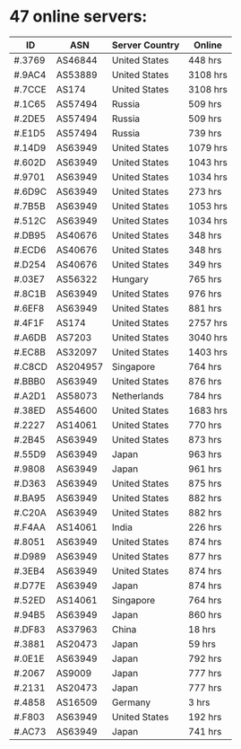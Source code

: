 # 47 online servers:

| ID | ASN | Server Country | Online |
| ------ | ------ | ------ | ------ |
| #.3769 | AS46844 | United States | 448 hrs |
| #.9AC4 | AS53889 | United States | 3108 hrs |
| #.7CCE | AS174 | United States | 3108 hrs |
| #.1C65 | AS57494 | Russia | 509 hrs |
| #.2DE5 | AS57494 | Russia | 509 hrs |
| #.E1D5 | AS57494 | Russia | 739 hrs |
| #.14D9 | AS63949 | United States | 1079 hrs |
| #.602D | AS63949 | United States | 1043 hrs |
| #.9701 | AS63949 | United States | 1034 hrs |
| #.6D9C | AS63949 | United States | 273 hrs |
| #.7B5B | AS63949 | United States | 1053 hrs |
| #.512C | AS63949 | United States | 1034 hrs |
| #.DB95 | AS40676 | United States | 348 hrs |
| #.ECD6 | AS40676 | United States | 348 hrs |
| #.D254 | AS40676 | United States | 349 hrs |
| #.03E7 | AS56322 | Hungary | 765 hrs |
| #.8C1B | AS63949 | United States | 976 hrs |
| #.6EF8 | AS63949 | United States | 881 hrs |
| #.4F1F | AS174 | United States | 2757 hrs |
| #.A6DB | AS7203 | United States | 3040 hrs |
| #.EC8B | AS32097 | United States | 1403 hrs |
| #.C8CD | AS204957 | Singapore | 764 hrs |
| #.BBB0 | AS63949 | United States | 876 hrs |
| #.A2D1 | AS58073 | Netherlands | 784 hrs |
| #.38ED | AS54600 | United States | 1683 hrs |
| #.2227 | AS14061 | United States | 770 hrs |
| #.2B45 | AS63949 | United States | 873 hrs |
| #.55D9 | AS63949 | Japan | 963 hrs |
| #.9808 | AS63949 | Japan | 961 hrs |
| #.D363 | AS63949 | United States | 875 hrs |
| #.BA95 | AS63949 | United States | 882 hrs |
| #.C20A | AS63949 | United States | 882 hrs |
| #.F4AA | AS14061 | India | 226 hrs |
| #.8051 | AS63949 | United States | 874 hrs |
| #.D989 | AS63949 | United States | 877 hrs |
| #.3EB4 | AS63949 | United States | 874 hrs |
| #.D77E | AS63949 | Japan | 874 hrs |
| #.52ED | AS14061 | Singapore | 764 hrs |
| #.94B5 | AS63949 | Japan | 860 hrs |
| #.DF83 | AS37963 | China | 18 hrs |
| #.3881 | AS20473 | Japan | 59 hrs |
| #.0E1E | AS63949 | Japan | 792 hrs |
| #.2067 | AS9009 | Japan | 777 hrs |
| #.2131 | AS20473 | Japan | 777 hrs |
| #.4858 | AS16509 | Germany | 3 hrs |
| #.F803 | AS63949 | United States | 192 hrs |
| #.AC73 | AS63949 | Japan | 741 hrs |


